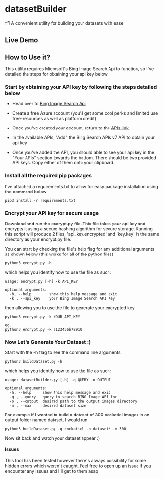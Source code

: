 # datasetBuilder

🗂 A convenient utility for building your datasets with ease

  ## Live Demo


## How to Use it?
This utility requires Microsoft's Bing Image Search Api to function, so I've detailed the steps for obtaining your api key below

### Start by obtaining your API key by following the steps detailed below
* Head over to [Bing Image Search Api](https://azure.microsoft.com/en-us/try/cognitive-services/my-apis/?api=bing-image-search-api)

* Create a free Azure account (you'll get some cool perks and limited use free-resources as well as platform credit)

* Once you've created your account, return to the [APIs link](https://azure.microsoft.com/en-us/try/cognitive-services/my-apis/?api=bing-image-search-api)

* In the available APIs, "Add" the Bing Search APIs v7 API to obtain your api key

* Once you've added the API, you should able to see your api key in the "Your APIs" section towards the bottom. There should be two provided API keys. Copy either of them onto your clipboard.

### Install all the required pip packages
I've attached a requirements.txt to allow for easy package installation using the command below
```
pip3 install -r requirements.txt
```
### Encrypt your API key for secure usage

Download and run the encrypt.py file. This file takes your api key and encrypts it using a secure hashing algorithm for secure storage. Running this script will produce 2 files, 'api_key.encrypted' and 'key.key' in the same directory as your encrypt.py file.

You can start by checking the file's help flag for any additional arguments as shown below (this works for all of the python files)
```
python3 encrypt.py -h
```
which helps you identify how to use the file as such:
```
usage: encrypt.py [-h] -k API_KEY

optional arguments:
  -h, --help        show this help message and exit
  -k , --api_key 	your Bing Image Search API Key
```
then allowing you to use the file to generate your encrypted key
```
python3 encrypt.py -k YOUR_API_KEY

eg.
python3 encrypt.py -k a123456b78910
```

### Now Let's Generate Your Dataset :)
Start with the -h flag to see the command line arguments
```
python3 buildDataset.py -h
```
which helps you identify how to use the file as such:
```
usage: datasetBuilder.py [-h] -q QUERY -o OUTPUT

optional arguments:
  -h, --help     show this help message and exit
  -q , --query   query to search BING Image API for
  -o , --output  desired path to the output images directory
  -m , --max     desired dataset size
```
For example if I wanted to build a dataset of 300 cockatiel images in an output folder named dataset, I would run
```
python3 buildDataset.py -q cockatiel -o dataset/ -m 300
```
Now sit back and watch your dataset appear :)


#### Issues
This tool has been tested however there's always possibility for some hidden errors which weren't caught. Feel free to open up an issue if you encounter any issues and I'll get to them asap



